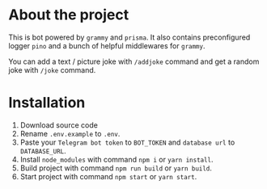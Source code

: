 # About the project

This is bot powered by `grammy` and `prisma`. It also contains preconfigured logger `pino` and a bunch of helpful
middlewares for `grammy`.

You can add a text / picture joke with `/addjoke` command and get a random joke with `/joke` command.

# Installation

1. Download source code
2. Rename `.env.example` to `.env`.
3. Paste your `Telegram bot token` to `BOT_TOKEN` and `database url` to `DATABASE_URL`.
4. Install `node_modules` with command `npm i` or `yarn install`.
5. Build project with command `npm run build` or `yarn build`.
6. Start project with command `npm start` or `yarn start`.
